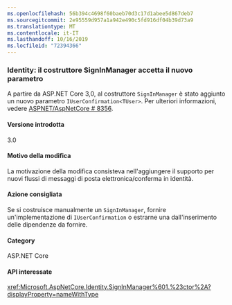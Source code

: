 ```yaml
---
ms.openlocfilehash: 56b394c4698f60baeb70d3c17d1abee5d867deb7
ms.sourcegitcommit: 2e95559d957a1a942e490c5fd916df04b39d73a9
ms.translationtype: MT
ms.contentlocale: it-IT
ms.lasthandoff: 10/16/2019
ms.locfileid: "72394366"
---
```

### <a name="identity-signinmanager-constructor-accepts-new-parameter"></a>Identity: il costruttore SignInManager accetta il nuovo parametro

A partire da ASP.NET Core 3,0, al costruttore `SignInManager` è stato aggiunto un nuovo parametro `IUserConfirmation<TUser>`. Per ulteriori informazioni, vedere [ASPNET/AspNetCore # 8356](https://github.com/aspnet/AspNetCore/issues/8356).

#### <a name="version-introduced"></a>Versione introdotta

3.0

#### <a name="reason-for-change"></a>Motivo della modifica

La motivazione della modifica consisteva nell'aggiungere il supporto per nuovi flussi di messaggi di posta elettronica/conferma in identità.

#### <a name="recommended-action"></a>Azione consigliata

Se si costruisce manualmente un `SignInManager`, fornire un'implementazione di `IUserConfirmation` o estrarne una dall'inserimento delle dipendenze da fornire.

#### <a name="category"></a>Category

ASP.NET Core

#### <a name="affected-apis"></a>API interessate

<xref:Microsoft.AspNetCore.Identity.SignInManager%601.%23ctor%2A?displayProperty=nameWithType>

<!--

#### Affected APIs

`Overload:Microsoft.AspNetCore.Identity.SignInManager`1.#ctor`

-->
